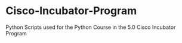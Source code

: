 # Cisco-Incubator-Program
Python Scripts used for the Python Course in the 5.0 Cisco Incubator Program
